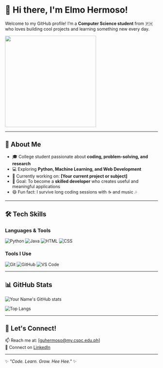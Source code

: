 # 👋 Hi there, I'm Elmo Hermoso!

Welcome to my GitHub profile! I’m a **Computer Science student** from 🇵🇭 who loves building cool projects and learning something new every day.  

<img src="https://media3.giphy.com/media/v1.Y2lkPTc5MGI3NjExYzJuZ2VyZmNhMDFpN2hobXFwbncyb2RjZW0wd3ByYzh2dnNkbjBkbiZlcD12MV9pbnRlcm5hbF9naWZfYnlfaWQmY3Q9Zw/sJs1Ag97x0MV2/giphy.gif" width="300"/>


---

## 🚀 About Me
- 🎓 College student passionate about **coding, problem-solving, and research**  
- 💻 Exploring **Python, Machine Learning, and Web Development**  
- 🌱 Currently working on: **[Your current project or subject]**  
- 🎯 Goal: To become a **skilled developer** who creates useful and meaningful applications  
- 😄 Fun fact: I survive long coding sessions with ☕ and music 🎶  

---

## 🛠️ Tech Skills
### Languages & Tools
![Python](https://img.shields.io/badge/-Python-3776AB?style=flat&logo=python&logoColor=white)
![Java](https://img.shields.io/badge/-Java-red?style=flat&logo=java&logoColor=white)
![HTML](https://img.shields.io/badge/-HTML5-orange?style=flat&logo=html5&logoColor=white)
![CSS](https://img.shields.io/badge/-CSS3-blue?style=flat&logo=css3&logoColor=white)

### Tools I Use
![Git](https://img.shields.io/badge/-Git-F05032?style=flat&logo=git&logoColor=white)
![GitHub](https://img.shields.io/badge/-GitHub-181717?style=flat&logo=github&logoColor=white)
![VS Code](https://img.shields.io/badge/-VS%20Code-0078D4?style=flat&logo=visualstudiocode&logoColor=white)

---

## 📊 GitHub Stats
![Your Name's GitHub stats](https://github-readme-stats.vercel.app/api?username=mrfahrenheit0528&show_icons=true&theme=radical)

![Top Langs](https://github-readme-stats.vercel.app/api/top-langs/?username=mrfahrenheit0528&layout=compact&theme=radical)

---

## 🌟 Let's Connect!
📫 Reach me at: [guhermoso@my.cspc.edu.ph]  
💼 Connect on [LinkedIn](www.linkedin.com/in/guiller-angelo-hermoso-796a64301)  

---

✨ *"Code. Learn. Grow. Hee Hee."* ✨
